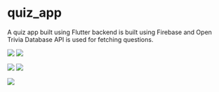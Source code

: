 # quiz_app

A quiz app built using Flutter backend is built using Firebase and Open Trivia Database API is used for fetching questions.

![](./screenshots/01.jpeg) ![](./screenshots/02.jpeg)

![](./screenshots/03.jpeg) ![](./screenshots/04.jpeg)

![](./screenshots/05.jpeg)
